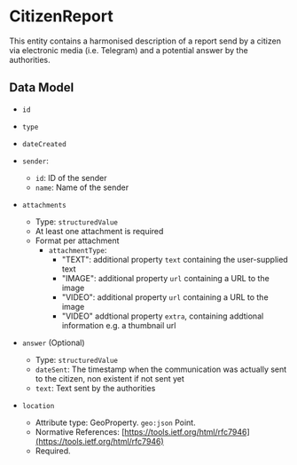 # CitizenReport

This entity contains a harmonised description of a report send by a citizen via electronic media (i.e. Telegram) and a potential answer by the authorities.

## Data Model

- `id`

- `type`

- `dateCreated`

- `sender`: 
   - `id`: ID of the sender
   - `name`: Name of the sender

- `attachments`
  - Type: `structuredValue`
  - At least one attachment is required
  - Format per attachment
    - `attachmentType`:
      - "TEXT": additional property `text` containing the user-supplied text
      - "IMAGE": additional property `url` containing a URL to the image
      - "VIDEO": additional property `url` containing a URL to the image
      - "VIDEO" addtional property `extra`, containing addtional information e.g. a thumbnail url

- `answer` (Optional)
  - Type: `structuredValue`
  - `dateSent`: The timestamp when the communication was actually sent to the citizen, non existent if not sent yet
  - `text`: Text sent by the authorities

- `location`

  - Attribute type: GeoProperty. `geo:json` Point.
  - Normative References:
        [https://tools.ietf.org/html/rfc7946](https://tools.ietf.org/html/rfc7946)
  - Required.

